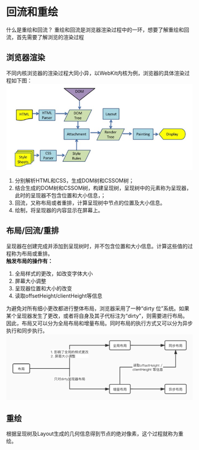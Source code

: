 # 回流和重绘
什么是重绘和回流？ 
重绘和回流是浏览器渲染过程中的一环，想要了解重绘和回流，首先需要了解浏览的渲染过程
## 浏览器渲染
不同内核浏览器的渲染过程大同小异，以WebKit内核为例，浏览器的具体渲染过程如下图：
![gpuFlow](../assets/gpuFlow.png)
1. 分别解析HTML和CSS，生成DOM树和CSSOM树；
2. 结合生成的DOM树和CSSOM树，构建呈现树，呈现树中的元素称为呈现器，此时的呈现器不包含位置和大小信息，；
3. 回流，又称布局或者重排，计算呈现树中节点的位置及大小信息。
4. 绘制，将呈现器的内容显示在屏幕上。

## 布局/回流/重排
呈现器在创建完成并添加到呈现树时，并不包含位置和大小信息。计算这些值的过程称为布局或重排。  
**触发布局的操作有：**
1. 全局样式的更改，如改变字体大小
2. 屏幕大小调整
3. 呈现器位置和大小的改变
4. 读取offsetHeight/clientHeight等信息

为避免对所有细小更改都进行整体布局，浏览器采用了一种“dirty 位”系统。如果某个呈现器发生了更改，或者将自身及其子代标注为“dirty”，则需要进行布局。  
因此，布局又可以分为全局布局和增量布局。同时布局的执行方式又可以分为异步执行和同步执行。
![layout](../assets/layout.jpg)

## 重绘
根据呈现树及Layout生成的几何信息得到节点的绝对像素，这个过程就称为重绘。